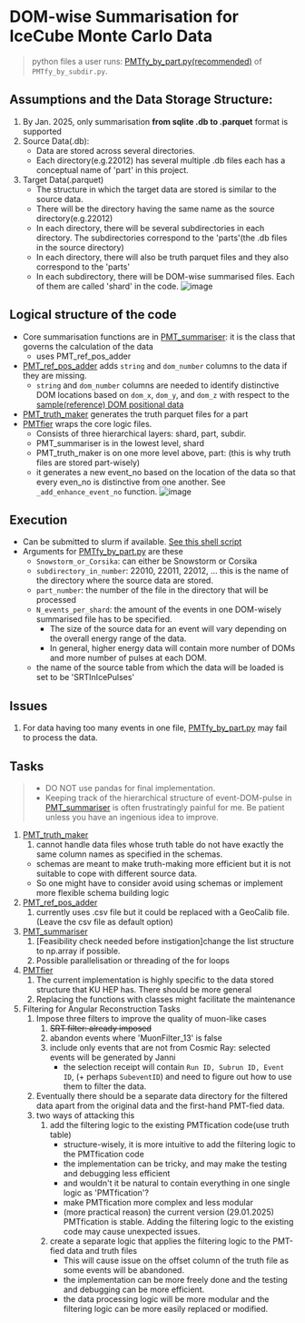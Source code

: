 # DOM-wise Summarisation for IceCube Monte Carlo Data
> python files a user runs: [PMTfy_by_part.py(recommended)](https://github.com/KUcyans/PMTfication/blob/main/PMTfy_by_part.py) of `PMTfy_by_subdir.py`.

## Assumptions and the Data Storage Structure:
1. By Jan. 2025, only summarisation **from sqlite .db to .parquet** format is supported
2. Source Data(.db):
   * Data are stored across several directories.
   * Each directory(e.g.22012) has several multiple .db files each has a conceptual name of 'part' in this project.
3. Target Data(.parquet)
   * The structure in which the target data are stored is similar to the source data.
   * There will be the directory having the same name as the source directory(e.g.22012)
   * In each directory, there will be several subdirectories in each directory. The subdirectories correspond to the 'parts'(the .db files in the source directory)
   * In each directory, there will also be truth parquet files and they also correspond to the 'parts'
   * In each subdirectory, there will be DOM-wise summarised files. Each of them are called 'shard' in the code.
![image](https://github.com/user-attachments/assets/cebfef9b-aa21-424d-9a52-3bb9c8df39ff)

## Logical structure of the code
  * Core summarisation functions are in [PMT_summariser](https://github.com/KUcyans/PMTfication/blob/main/PMT_summariser.py): it is the class that governs the calculation of the data
    * uses PMT_ref_pos_adder
  * [PMT_ref_pos_adder](https://github.com/KUcyans/PMTfication/blob/main/PMT_ref_pos_adder.py) adds `string` and `dom_number` columns to the data if they are missing.
    * `string` and `dom_number` columns are needed to identify distinctive DOM locations based on `dom_x`, `dom_y`, and `dom_z` with respect to the [sample(reference) DOM positional data](https://github.com/KUcyans/PMTfication/blob/main/dom_ref_pos/unique_string_dom_completed.csv)
  * [PMT_truth_maker](https://github.com/KUcyans/PMTfication/blob/main/PMT_truth_maker.py) generates the truth parquet files for a part
  * [PMTfier](https://github.com/KUcyans/PMTfication/blob/main/PMTfier.py) wraps the core logic files.
    * Consists of three hierarchical layers: shard, part, subdir. 
    * PMT_summariser is in the lowest level, shard
    * PMT_truth_maker is on one more level above, part: (this is why truth files are stored part-wisely)
    * it generates a new event_no based on the location of the data so that every even_no is distinctive from one another. See `_add_enhance_event_no` function.
![image](https://github.com/user-attachments/assets/bdcfb4d1-30b0-486e-a1f5-995e1802b1f3)

## Execution
  * Can be submitted to slurm if available. [See this shell script](https://github.com/KUcyans/PMTfication/blob/main/PMTfy_by_part.sh)
  * Arguments for [PMTfy_by_part.py](https://github.com/KUcyans/PMTfication/blob/main/PMTfy_by_part.py) are these
    * `Snowstorm_or_Corsika`: can either be Snowstorm or Corsika
    * `subdirectory_in_number`: 22010, 22011, 22012, ... this is the name of the directory where the source data are stored.
    * `part_number`: the number of the file in the directory that will be processed
    * `N_events_per_shard`: the amount of the events in one DOM-wisely summarised file has to be specified.
      * The size of the source data for an event will vary depending on the overall energy range of the data.
      * In general, higher energy data will contain more number of DOMs and more number of pulses at each DOM.
    * the name of the source table from which the data will be loaded is set to be 'SRTInIcePulses'

## Issues
1. For data having too many events in one file, [PMTfy_by_part.py](https://github.com/KUcyans/PMTfication/blob/main/PMTfy_by_part.py) may fail to process the data.

## Tasks
> * DO NOT use pandas for final implementation.
> * Keeping track of the hierarchical structure of event-DOM-pulse in [PMT_summariser](https://github.com/KUcyans/PMTfication/blob/main/PMT_summariser.py) is often frustratingly painful for me. Be patient unless you have an ingenious idea to improve.
1. [PMT_truth_maker](https://github.com/KUcyans/PMTfication/blob/main/PMT_truth_maker.py)
   1. cannot handle data files whose truth table do not have exactly the same column names as specified in the schemas.
     * schemas are meant to make truth-making more efficient but it is not suitable to cope with different source data.
     * So one might have to consider avoid using schemas or implement more flexible schema building logic
2. [PMT_ref_pos_adder](https://github.com/KUcyans/PMTfication/blob/main/PMT_ref_pos_adder.py)
   1. currently uses .csv file but it could be replaced with a GeoCalib file. (Leave the csv file as default option)  
3. [PMT_summariser](https://github.com/KUcyans/PMTfication/blob/main/PMT_summariser.py)
   1. [Feasibility check needed before instigation]change the list structure to np.array if possible.
   2. Possible parallelisation or threading of the for loops
4. [PMTfier](https://github.com/KUcyans/PMTfication/blob/main/PMTfier.py)
   1. The current implementation is highly specific to the data stored structure that KU HEP has. There should be more general
   2. Replacing the functions with classes might facilitate the maintenance
5. Filtering for Angular Reconstruction Tasks
   1. Impose three filters to improve the quality of muon-like cases
      1. ~~SRT filter: already imposed~~
      2. abandon events where 'MuonFilter_13' is false
      3. include only events that are not from Cosmic Ray: selected events will be generated by Janni
         * the selection receipt will contain `Run ID, Subrun ID, Event ID`, (+ perhaps `SubeventID`) and need to figure out how to use them to filter the data.
    2. Eventually there should be a separate data directory for the filtered data apart from the original data and the first-hand PMT-fied data.
    3. two ways of attacking this
       1. add the filtering logic to the existing PMTfication code(use truth table)
          * structure-wisely, it is more intuitive to add the filtering logic to the PMTfication code
          * the implementation can be tricky, and may make the testing and debugging less efficient
          * and wouldn't it be natural to contain everything in one single logic as 'PMTfication'?
          * make PMTfication more complex and less modular
          * (more practical reason) the current version (29.01.2025) PMTfication is stable. Adding the filtering logic to the existing code may cause unexpected issues.
       2. create a separate logic that applies the filtering logic to the PMT-fied data and truth files
          * This will cause issue on the offset column of the truth file as some events will be abandoned.
          * the implementation can be more freely done and the testing and debugging can be more efficient.
          *  the data processing logic will be more modular and the filtering logic can be more easily replaced or modified.